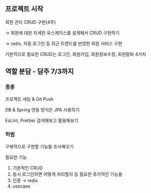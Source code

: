 ## 프로젝트 시작

회원 관리 CRUD 구현(4주)

→ 회원에 대한 자세한 유스케이스를 설계해서 CRUD 구현하기

→ radis, 자동 로그인 등 최근 트렌드를 반영한 회원 서비스 구현

기본적으로 필요한 CRUD는 로그인, 회원가입, 회원정보수정, 회원탈퇴 4가지


## 역할 분담 - 담주 7/3까지

### 종훈

프로젝트 세팅 & Git Push

DB & Spring 연동 방식은 JPA 사용하기

EsLint, Prettier 검색해보고 활용해보기

### 히범

구체적으로 구현할 기능들 조사해오기

필요한 기능

1. 기본적인 CRUD
2. 동시 로그인하면 어떻게 처리할지 등 필요한 추가적인 기능들
3. 인증 → redis
4. usecase
